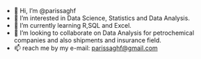 - 👋 Hi, I’m @parissaghf
- 👀 I’m interested in Data Science, Statistics and Data Analysis.
- 🌱 I’m currently learning R,SQL and Excel.
- 💞️ I’m looking to collaborate on Data Analysis for petrochemical companies and also shipments and insurance field.
- 📫 reach me by my e-mail: parissaghf@gmail.com
